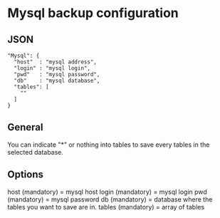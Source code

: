 # Mysql backup configuration

 ## JSON
```
"Mysql": {
  "host"  : "mysql address",
  "login" : "mysql login",
  "pwd"   : "mysql password",
  "db"    : "mysql database",
  "tables": [
    ""
  ]
}
```
 ## General 
You can indicate "*" or nothing into tables to save every tables in the selected database.
 
 ## Options
host (mandatory)     = mysql host
login (mandatory)    = mysql login
pwd (mandatory)      = mysql password
db (mandatory)       = database where the tables you want to save are in.
tables (mandatory)   = array of tables


